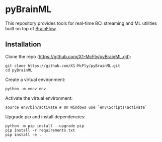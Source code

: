 # pyBrainML

This repository provides tools for real-time BCI streaming and ML utilities built on top of [BrainFlow](https://brainflow.org/).

## Installation
Clone the repo (https://github.com/X1-McFly/pyBrainML.git):
```
git clone https://github.com/X1-McFly/pyBrainML.git
cd pyBrainML
```

Create a virtual environment:
```
python -m venv env
```

Activate the virtual environment:
```
source env/bin/activate # On Windows use `env\Scripts\activate`
```

Upgrade pip and install dependencies:
```
python -m pip install --upgrade pip
pip install -r requirements.txt
pip install -e .
```